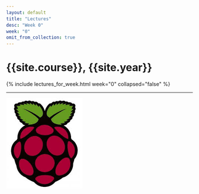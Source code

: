 ```yaml
---
layout: default
title: "Lectures"
desc: "Week 0"
week: "0"
omit_from_collection: true
---
```


# {{site.course}}, {{site.year}}

{% include lectures_for_week.html week="0" collapsed="false" %}
<div class='calendar' data-start-weeks="{{page.week}}" data-num-weeks="1" ></div>

----

![Pi_logo](/images/Pi.jpg)
